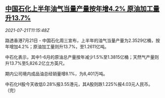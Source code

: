 <!--1626867064000-->
[中国石化上半年油气当量产量按年增4.2% 原油加工量升13.7%](https://cn.reuters.com/article/sinopec-0721-h1-oil-gas-wedn-idCNKBS2ER14I)
------

<div><i>2021-07-21T11:15:48Z</i></div><p>路透香港7月21日 - 中国石化周三宣布，上半年的油气当量产量为2.3529亿桶，按年增加4.2%；原油加工量则升13.7%，至1.2611亿吨。</p><p>中石化表示，其中1-6月的原油总产量按年减少1.5%至1.3815亿桶；天然气产量则升13.7%至5,826.2亿立方英尺。</p><p>期内公司境内成品油总经销量增8.1%，为8,401万吨。</p><p>中石化H股今天收低0.28%报3.55港元，其A股则跌1.225%报4.03元人民币。（完）</p>
